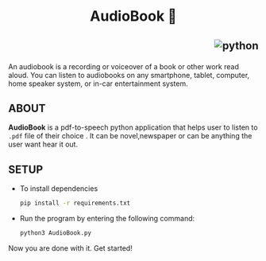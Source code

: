<h1 align="center"> AudioBook 📖 </h1>

<h2 align="right">

![python](https://forthebadge.com/images/badges/made-with-python.svg)

</h2>
An audiobook is a recording or voiceover of a book or other work read aloud. You can listen to audiobooks on any smartphone, tablet, computer, home speaker system, or in-car entertainment system.


## __ABOUT__
**AudioBook** is a pdf-to-speech python application that helps user to listen to `.pdf` file of their choice . It can be novel,newspaper or can be anything the user want hear it out.

## __SETUP__
- To install dependencies
    ```bash
    pip install -r requirements.txt
    ```

- Run the program by entering the following command:

    ```bash
    python3 AudioBook.py
    ```

Now you are done with it. Get started!